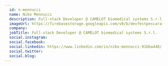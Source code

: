 ```yaml
---
  id: n-mennucci
  name: Niko Mennucci
  description: Full-stack Developer @ CAMELOT biomedical systems S.r.l.
  imageUrl: https://firebasestorage.googleapis.com/v0/b/devfestpescara-2023.appspot.com/o/speakers%2Fn-mennucci.jpeg?alt=media&token=60a1a13a-75ce-4e12-9b5c-b0cabf02d14e
  company: 
  jobTitle: Full-stack Developer @ CAMELOT biomedical systems S.r.l.
  social.instagram: 
  social.facebook: 
  social.linkedin: https://www.linkedin.com/in/niko-mennucci-91bba448/
  social.twitter: 
  social.blog: 
---
```

  